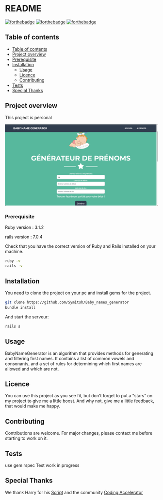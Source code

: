 # README
[![forthebadge](https://forthebadge.com/images/badges/made-with-ruby.svg)](https://forthebadge.com)
[![forthebadge](https://forthebadge.com/images/badges/open-source.svg)](https://forthebadge.com)
[![forthebadge](https://forthebadge.com/images/badges/built-with-love.svg)](https://forthebadge.com)



## Table of contents

  - [Table of contents](#table-of-contents)
  - [Project overview](#project-overview)
  - [Prerequisite](#prerequisite)
  - [Installation](#installation)
    - [Usage](#usage)
    - [Licence](#licence)
    - [Contributing](#contributing)
  - [Tests](#tests)
  - [Special Thanks](#special-thanks)

## Project overview
This project is personal

![overview](https://github.com/Symitsh/Baby_names_generator/blob/9eeca14d3ab6dc85301da0eb859152a808217d69/Capture%20d%E2%80%99e%CC%81cran%202023-01-05%20a%CC%80%2015.15.15.png)

### Prerequisite

Ruby version : 3.1.2

rails version : 7.0.4

Check that you have the correct version of Ruby and Rails installed on your machine.
```bash
ruby -v
rails -v
```

## Installation
You need to clone the project on your pc and install gems for the project.

```bash
git clone https://github.com/Symitsh/Baby_names_generator
bundle install
```

And start the serveur:


```bash
rails s
```


## Usage

BabyNameGenerator is an algorithm that provides methods for generating and filtering first names. It contains a list of common vowels and consonants, and a set of rules for determining which first names are allowed and which are not.

## Licence

You can use this project as you see fit, but don't forget to put a "stars" on my project to give me a little boost. And why not, give me a little feedback, that would make me happy.



## Contributing

Contributions are welcome.
For major changes, please contact me before starting to work on it.




## Tests

use gem rspec
Test work in progress



## Special Thanks

We thank Harry for his [Script](https://pastebin.com/NkQrnugq) and the community [Coding Accelerator](https://joincodingnow.com/) 
